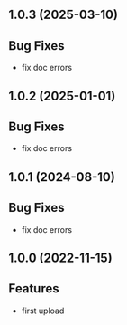 ## 1.0.3 (2025-03-10)

## Bug Fixes

- fix doc errors

## 1.0.2 (2025-01-01)

## Bug Fixes

- fix doc errors

## 1.0.1 (2024-08-10)

## Bug Fixes

- fix doc errors

## 1.0.0 (2022-11-15)

## Features

- first upload

